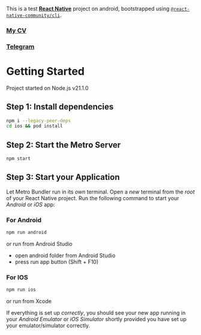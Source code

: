 This is a test [**React Native**](https://reactnative.dev) project on android, bootstrapped using [`@react-native-community/cli`](https://github.com/react-native-community/cli).

### [My CV](https://drive.google.com/file/d/1I0RhshcCN-mZ-7T002kTu7AKRXb5DufT/view?usp=sharing)
### [Telegram](https://t.me/Bazylevskyi_Oleksii)

# Getting Started
Project started on Node.js v21.1.0

## Step 1: Install dependencies

```bash
npm i --legacy-peer-deps
cd ios && pod install
```
## Step 2: Start the Metro Server

```bash
npm start
```

## Step 3: Start your Application

Let Metro Bundler run in its _own_ terminal. Open a _new_ terminal from the _root_ of your React Native project. Run the following command to start your _Android_ or _iOS_ app:

### For Android

```bash
npm run android
```

or run from Android Studio

- open android folder from Android Studio
- press run app button (Shift + F10)

### For IOS

```bash
npm run ios
```

or run from Xcode


If everything is set up _correctly_, you should see your new app running in your _Android Emulator_ or _iOS Simulator_ shortly provided you have set up your emulator/simulator correctly.

